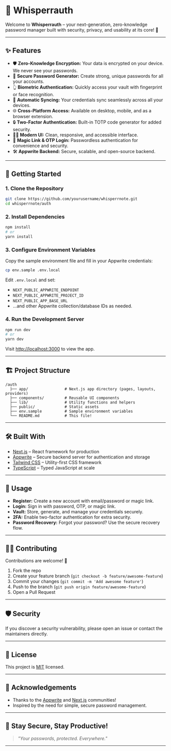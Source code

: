 # 🔐 Whisperrauth

Welcome to **Whisperrauth** – your next-generation, zero-knowledge password manager built with security, privacy, and usability at its core! 🚀

---

## ✨ Features

- 🛡️ **Zero-Knowledge Encryption:** Your data is encrypted on your device. We never see your passwords.
- 🔑 **Secure Password Generator:** Create strong, unique passwords for all your accounts.
- 👆 **Biometric Authentication:** Quickly access your vault with fingerprint or face recognition.
- 🔄 **Automatic Syncing:** Your credentials sync seamlessly across all your devices.
- 🌐 **Cross-Platform Access:** Available on desktop, mobile, and as a browser extension.
- 🔒 **Two-Factor Authentication:** Built-in TOTP code generator for added security.
- 🧑‍💻 **Modern UI:** Clean, responsive, and accessible interface.
- 📨 **Magic Link & OTP Login:** Passwordless authentication for convenience and security.
- 🛠️ **Appwrite Backend:** Secure, scalable, and open-source backend.

---

## 🚀 Getting Started

### 1. Clone the Repository

```bash
git clone https://github.com/yourusername/whisperrnote.git
cd whisperrnote/auth
```

### 2. Install Dependencies

```bash
npm install
# or
yarn install
```

### 3. Configure Environment Variables

Copy the sample environment file and fill in your Appwrite credentials:

```bash
cp env.sample .env.local
```

Edit `.env.local` and set:

- `NEXT_PUBLIC_APPWRITE_ENDPOINT`
- `NEXT_PUBLIC_APPWRITE_PROJECT_ID`
- `NEXT_PUBLIC_APP_BASE_URL`
- ...and other Appwrite collection/database IDs as needed.

### 4. Run the Development Server

```bash
npm run dev
# or
yarn dev
```

Visit [http://localhost:3000](http://localhost:3000) to view the app.

---

## 🏗️ Project Structure

```
/auth
  ├── app/                # Next.js app directory (pages, layouts, providers)
  ├── components/         # Reusable UI components
  ├── lib/                # Utility functions and helpers
  ├── public/             # Static assets
  ├── env.sample          # Sample environment variables
  └── README.md           # This file!
```

---

## 🛠️ Built With

- [Next.js](https://nextjs.org/) – React framework for production
- [Appwrite](https://appwrite.io/) – Secure backend server for authentication and storage
- [Tailwind CSS](https://tailwindcss.com/) – Utility-first CSS framework
- [TypeScript](https://www.typescriptlang.org/) – Typed JavaScript at scale

---

## 📝 Usage

- **Register:** Create a new account with email/password or magic link.
- **Login:** Sign in with password, OTP, or magic link.
- **Vault:** Store, generate, and manage your credentials securely.
- **2FA:** Enable two-factor authentication for extra security.
- **Password Recovery:** Forgot your password? Use the secure recovery flow.

---

## 🧑‍💻 Contributing

Contributions are welcome! 🎉

1. Fork the repo
2. Create your feature branch (`git checkout -b feature/awesome-feature`)
3. Commit your changes (`git commit -m 'Add awesome feature'`)
4. Push to the branch (`git push origin feature/awesome-feature`)
5. Open a Pull Request

---

## 🛡️ Security

If you discover a security vulnerability, please open an issue or contact the maintainers directly.

---

## 📄 License

This project is [MIT](LICENSE) licensed.

---

## 🙏 Acknowledgements

- Thanks to the [Appwrite](https://appwrite.io/) and [Next.js](https://nextjs.org/) communities!
- Inspired by the need for simple, secure password management.

---

## 🌟 Stay Secure, Stay Productive!

> _"Your passwords, protected. Everywhere."_

---
